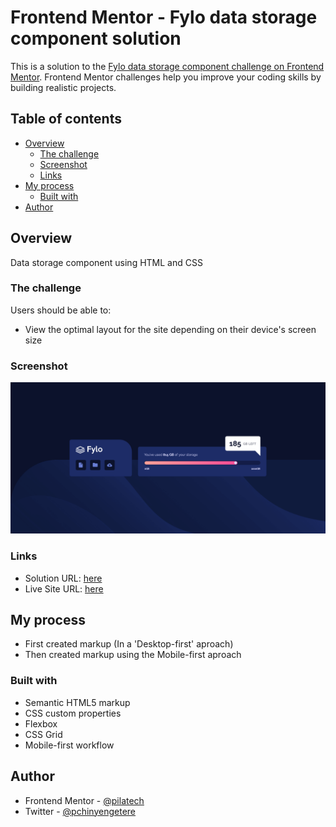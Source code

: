 # Frontend Mentor - Fylo data storage component solution

This is a solution to the [Fylo data storage component challenge on Frontend Mentor](https://www.frontendmentor.io/challenges/fylo-data-storage-component-1dZPRbV5n). Frontend Mentor challenges help you improve your coding skills by building realistic projects. 

## Table of contents

- [Overview](#overview)
  - [The challenge](#the-challenge)
  - [Screenshot](#screenshot)
  - [Links](#links)
- [My process](#my-process)
  - [Built with](#built-with)
- [Author](#author)

## Overview

Data storage component using HTML and CSS

### The challenge

Users should be able to:

- View the optimal layout for the site depending on their device's screen size

### Screenshot

![](./screenshot.png)

### Links

- Solution URL: [here](https://github.com/pilatech/fylo-data-storage-component)
- Live Site URL: [here](https://fylo-data-storage-component-by-pilate.netlify.app/)

## My process

- First created markup (In a 'Desktop-first' aproach)
- Then created markup using the Mobile-first aproach

### Built with

- Semantic HTML5 markup
- CSS custom properties
- Flexbox
- CSS Grid
- Mobile-first workflow

## Author

- Frontend Mentor - [@pilatech](https://www.frontendmentor.io/profile/pilatech)
- Twitter - [@pchinyengetere](https://www.twitter.com/pchinyengetere)
